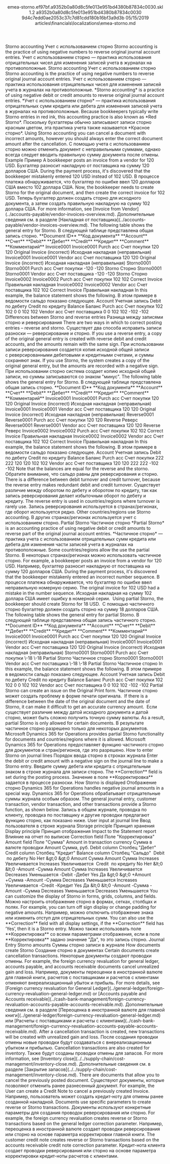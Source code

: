 <?xml version="1.0" encoding="UTF-8"?>
<xliff xmlns:logoport="urn:logoport:xliffeditor:xliff-extras:1.0" xmlns:tilt="urn:logoport:xliffeditor:tilt-non-translatables:1.0" xmlns:xsi="http://www.w3.org/2001/XMLSchema-instance" xmlns="urn:oasis:names:tc:xliff:document:1.2" xmlns:xliffext="urn:microsoft:content:schema:xliffextensions" version="1.2" xsi:schemaLocation="urn:oasis:names:tc:xliff:document:1.2 xliff-core-1.2-transitional.xsd">
  <file datatype="xml" source-language="en-US" original="emea-storno.md" target-language="ru-RU">
    <header>
      <tool tool-company="Microsoft" tool-version="1.0-7889195" tool-name="mdxliff" tool-id="mdxliff"/>
      <xliffext:skl_file_name>emea-storno.ef97bf.a9352b0a80d8c5fe013e951bd4380b87834c0030.skl</xliffext:skl_file_name>
      <xliffext:version>1.2</xliffext:version>
      <xliffext:ms.openlocfilehash>a9352b0a80d8c5fe013e951bd4380b87834c0030</xliffext:ms.openlocfilehash>
      <xliffext:ms.sourcegitcommit>9d4c7edd0ae2053c37c7d81cdd180b16bf3a9d3b</xliffext:ms.sourcegitcommit>
      <xliffext:ms.lasthandoff>05/15/2019</xliffext:ms.lasthandoff>
      <xliffext:ms.openlocfilepath>articles\financials\localizations\emea-storno.md</xliffext:ms.openlocfilepath>
    </header>
    <body>
      <group extype="content" id="content">
        <trans-unit xml:space="preserve" translate="yes" id="101" restype="x-metadata">
          <source>Storno accounting</source>
        <target logoport:matchpercent="101" state="translated" state-qualifier="leveraged-tm">Учет с использованием сторно</target></trans-unit>
        <trans-unit xml:space="preserve" translate="yes" id="102" restype="x-metadata">
          <source>Storno accounting is the practice of using negative numbers to reverse original journal account entries.</source>
        <target logoport:matchpercent="101" state="translated" state-qualifier="leveraged-tm">Учет с использованием сторно — практика использования отрицательных чисел для изменения записей учета в журналах на противоположные.</target></trans-unit>
        <trans-unit xml:space="preserve" translate="yes" id="103">
          <source>Storno accounting</source>
        <target logoport:matchpercent="101" state="translated" state-qualifier="leveraged-tm">Учет с использованием сторно</target></trans-unit>
        <trans-unit xml:space="preserve" translate="yes" id="104">
          <source>Storno accounting is the practice of using negative numbers to reverse original journal account entries.</source>
        <target logoport:matchpercent="101" state="translated" state-qualifier="leveraged-tm">Учет с использованием сторно — практика использования отрицательных чисел для изменения записей учета в журналах на противоположные.</target></trans-unit>
        <trans-unit xml:space="preserve" translate="yes" id="105">
          <source><bpt id="p1">*</bpt>Storno accounting<ept id="p1">*</ept> is a practice of using negative debit or credit amounts to reverse original journal account entries.</source>
        <target logoport:matchpercent="101" state="translated" state-qualifier="leveraged-tm"><bpt id="p1">*</bpt>Учет с использованием сторно<ept id="p1">*</ept> — практика использования отрицательных сумм кредита или дебета для изменения записей учета в журналах на противоположные.</target></trans-unit>
        <trans-unit xml:space="preserve" translate="yes" id="106">
          <source>Because bookkeepers typically write Storno entries in red ink, this accounting practice is also known as <bpt id="p1">*</bpt>Red Storno<ept id="p1">*</ept>.</source>
        <target logoport:matchpercent="101" state="translated" state-qualifier="leveraged-tm">Поскольку бухгалтеры обычно записывают записи сторно красным цветом, эта практика учета также называется <bpt id="p1">*</bpt>Красное сторно<ept id="p1">*</ept>.</target></trans-unit>
        <trans-unit xml:space="preserve" translate="yes" id="107">
          <source>Using Storno accounting you can cancel a document with incorrect amounts, however you should always enter the correct document amount after the cancellation.</source>
        <target logoport:matchpercent="101" state="translated" state-qualifier="leveraged-tm">С помощью учета с использованием сторно можно отменить документ с неправильными суммами, однако всегда следует вводить правильную сумму документа после отмены.</target></trans-unit>
        <trans-unit xml:space="preserve" translate="yes" id="108">
          <source>Example</source>
        <target logoport:matchpercent="101" state="translated" state-qualifier="leveraged-tm">Пример</target></trans-unit>
        <trans-unit xml:space="preserve" translate="yes" id="109">
          <source>A bookkeeper posts an invoice from a vendor for 120 USD.</source>
        <target logoport:matchpercent="101" state="translated" state-qualifier="leveraged-tm">Бухгалтер разносит накладную от поставщика на сумму 120 долларов США.</target></trans-unit>
        <trans-unit xml:space="preserve" translate="yes" id="110">
          <source>During the payment process, it's discovered that the bookkeeper mistakenly entered 120 USD instead of 102 USD.</source>
        <target logoport:matchpercent="101" state="translated" state-qualifier="leveraged-tm">В процессе платежа обнаруживается, что бухгалтер по ошибке ввел 120 долларов США вместо 102 доллара США.</target></trans-unit>
        <trans-unit xml:space="preserve" translate="yes" id="111">
          <source>Now, the bookkeeper needs to create Storno for the original document, and then create the correct invoice for 102 USD.</source>
        <target logoport:matchpercent="101" state="translated" state-qualifier="leveraged-tm">Теперь бухгалтер должен создать сторно для исходного документа, а затем создать правильную накладную на сумму 102 доллара США.</target></trans-unit>
        <trans-unit xml:space="preserve" translate="yes" id="112">
          <source>For more information, see<bpt id="p1"> [</bpt>Invoice from Vendor<ept id="p1">](../accounts-payable/vendor-invoices-overview.md)</ept>.</source>
        <target logoport:matchpercent="101" state="translated" state-qualifier="leveraged-tm">Дополнительные сведения см. в разделе<bpt id="p1"> [</bpt>Накладная от поставщика<ept id="p1">](../accounts-payable/vendor-invoices-overview.md)</ept>.</target></trans-unit>
        <trans-unit xml:space="preserve" translate="yes" id="113">
          <source>The following table shows the general entry for Storno.</source>
        <target logoport:matchpercent="101" state="translated" state-qualifier="leveraged-tm">В следующей таблице представлена общая запись сторно.</target></trans-unit>
        <trans-unit xml:space="preserve" translate="yes" id="114">
          <source><bpt id="p1">**</bpt>Document ID<ept id="p1">**</ept></source>
        <target logoport:matchpercent="101" state="translated" state-qualifier="leveraged-tm"><bpt id="p1">**</bpt>Код документа<ept id="p1">**</ept></target></trans-unit>
        <trans-unit xml:space="preserve" translate="yes" id="115">
          <source><bpt id="p1">**</bpt>Account<ept id="p1">**</ept></source>
        <target logoport:matchpercent="101" state="translated" state-qualifier="leveraged-tm"><bpt id="p1">**</bpt>Счет<ept id="p1">**</ept></target></trans-unit>
        <trans-unit xml:space="preserve" translate="yes" id="116">
          <source><bpt id="p1">**</bpt>Debit<ept id="p1">**</ept></source>
        <target logoport:matchpercent="101" state="translated" state-qualifier="leveraged-tm"><bpt id="p1">**</bpt>Дебет<ept id="p1">**</ept></target></trans-unit>
        <trans-unit xml:space="preserve" translate="yes" id="117">
          <source><bpt id="p1">**</bpt>Credit<ept id="p1">**</ept></source>
        <target logoport:matchpercent="101" state="translated" state-qualifier="leveraged-tm"><bpt id="p1">**</bpt>Кредит<ept id="p1">**</ept></target></trans-unit>
        <trans-unit xml:space="preserve" translate="yes" id="118">
          <source><bpt id="p1">**</bpt>Comment<ept id="p1">**</ept></source>
        <target logoport:matchpercent="101" state="translated" state-qualifier="leveraged-tm"><bpt id="p1">**</bpt>Комментарий<ept id="p1">**</ept></target></trans-unit>
        <trans-unit xml:space="preserve" translate="yes" id="119">
          <source>Invoice0001</source>
        <target logoport:matchpercent="101" state="translated" state-qualifier="leveraged-tm">Invoice0001</target></trans-unit>
        <trans-unit xml:space="preserve" translate="yes" id="120">
          <source>Purch acc</source>
        <target logoport:matchpercent="101" state="translated" state-qualifier="leveraged-tm">Счет покупки</target></trans-unit>
        <trans-unit xml:space="preserve" translate="yes" id="121">
          <source>120</source>
        <target logoport:matchpercent="101" state="translated" state-qualifier="leveraged-tm">120</target></trans-unit>
        <trans-unit xml:space="preserve" translate="yes" id="122">
          <source>Original Invoice (incorrect)</source>
        <target logoport:matchpercent="101" state="translated" state-qualifier="leveraged-tm">Исходная накладная (неправильная)</target></trans-unit>
        <trans-unit xml:space="preserve" translate="yes" id="123">
          <source>Invoice0001</source>
        <target logoport:matchpercent="101" state="translated" state-qualifier="leveraged-tm">Invoice0001</target></trans-unit>
        <trans-unit xml:space="preserve" translate="yes" id="124">
          <source>Vendor acc</source>
        <target logoport:matchpercent="101" state="translated" state-qualifier="leveraged-tm">Счет поставщика</target></trans-unit>
        <trans-unit xml:space="preserve" translate="yes" id="125">
          <source>120</source>
        <target logoport:matchpercent="101" state="translated" state-qualifier="leveraged-tm">120</target></trans-unit>
        <trans-unit xml:space="preserve" translate="yes" id="126">
          <source>Original Invoice (incorrect)</source>
        <target logoport:matchpercent="101" state="translated" state-qualifier="leveraged-tm">Исходная накладная (неправильная)</target></trans-unit>
        <trans-unit xml:space="preserve" translate="yes" id="127">
          <source>Storno0001</source>
        <target logoport:matchpercent="101" state="translated" state-qualifier="leveraged-tm">Storno0001</target></trans-unit>
        <trans-unit xml:space="preserve" translate="yes" id="128">
          <source>Purch acc</source>
        <target logoport:matchpercent="101" state="translated" state-qualifier="leveraged-tm">Счет покупки</target></trans-unit>
        <trans-unit xml:space="preserve" translate="yes" id="129">
          <source>-120</source>
        <target logoport:matchpercent="101" state="translated" state-qualifier="leveraged-tm">-120</target></trans-unit>
        <trans-unit xml:space="preserve" translate="yes" id="130">
          <source>Storno</source>
        <target logoport:matchpercent="101" state="translated" state-qualifier="leveraged-tm">Сторно</target></trans-unit>
        <trans-unit xml:space="preserve" translate="yes" id="131">
          <source>Storno0001</source>
        <target logoport:matchpercent="101" state="translated" state-qualifier="leveraged-tm">Storno0001</target></trans-unit>
        <trans-unit xml:space="preserve" translate="yes" id="132">
          <source>Vendor acc</source>
        <target logoport:matchpercent="101" state="translated" state-qualifier="leveraged-tm">Счет поставщика</target></trans-unit>
        <trans-unit xml:space="preserve" translate="yes" id="133">
          <source>-120</source>
        <target logoport:matchpercent="101" state="translated" state-qualifier="leveraged-tm">-120</target></trans-unit>
        <trans-unit xml:space="preserve" translate="yes" id="134">
          <source>Storno</source>
        <target logoport:matchpercent="101" state="translated" state-qualifier="leveraged-tm">Сторно</target></trans-unit>
        <trans-unit xml:space="preserve" translate="yes" id="135">
          <source>Invoice0002</source>
        <target logoport:matchpercent="101" state="translated" state-qualifier="leveraged-tm">Invoice0002</target></trans-unit>
        <trans-unit xml:space="preserve" translate="yes" id="136">
          <source>Purch acc</source>
        <target logoport:matchpercent="101" state="translated" state-qualifier="leveraged-tm">Счет покупки</target></trans-unit>
        <trans-unit xml:space="preserve" translate="yes" id="137">
          <source>102</source>
        <target logoport:matchpercent="101" state="translated" state-qualifier="leveraged-tm">102</target></trans-unit>
        <trans-unit xml:space="preserve" translate="yes" id="138">
          <source>Correct Invoice</source>
        <target logoport:matchpercent="101" state="translated" state-qualifier="leveraged-tm">Правильная накладная</target></trans-unit>
        <trans-unit xml:space="preserve" translate="yes" id="139">
          <source>Invoice0002</source>
        <target logoport:matchpercent="101" state="translated" state-qualifier="leveraged-tm">Invoice0002</target></trans-unit>
        <trans-unit xml:space="preserve" translate="yes" id="140">
          <source>Vendor acc</source>
        <target logoport:matchpercent="101" state="translated" state-qualifier="leveraged-tm">Счет поставщика</target></trans-unit>
        <trans-unit xml:space="preserve" translate="yes" id="141">
          <source>102</source>
        <target logoport:matchpercent="101" state="translated" state-qualifier="leveraged-tm">102</target></trans-unit>
        <trans-unit xml:space="preserve" translate="yes" id="142">
          <source>Correct Invoice</source>
        <target logoport:matchpercent="101" state="translated" state-qualifier="leveraged-tm">Правильная накладная</target></trans-unit>
        <trans-unit xml:space="preserve" translate="yes" id="143">
          <source>In this example, the balance statement shows the following.</source>
        <target logoport:matchpercent="101" state="translated" state-qualifier="leveraged-tm">В этом примере в ведомости сальдо показано следующее.</target></trans-unit>
        <trans-unit xml:space="preserve" translate="yes" id="144">
          <source>Account</source>
        <target logoport:matchpercent="101" state="translated" state-qualifier="leveraged-tm">Учетная запись</target></trans-unit>
        <trans-unit xml:space="preserve" translate="yes" id="145">
          <source>Debit</source>
        <target logoport:matchpercent="101" state="translated" state-qualifier="leveraged-tm">по дебету</target></trans-unit>
        <trans-unit xml:space="preserve" translate="yes" id="146">
          <source>Credit</source>
        <target logoport:matchpercent="101" state="translated" state-qualifier="leveraged-tm">по кредиту</target></trans-unit>
        <trans-unit xml:space="preserve" translate="yes" id="147">
          <source>Balance</source>
        <target logoport:matchpercent="101" state="translated" state-qualifier="leveraged-tm">Баланс</target></trans-unit>
        <trans-unit xml:space="preserve" translate="yes" id="148">
          <source>Purch acc</source>
        <target logoport:matchpercent="101" state="translated" state-qualifier="leveraged-tm">Счет покупки</target></trans-unit>
        <trans-unit xml:space="preserve" translate="yes" id="149">
          <source>102</source>
        <target logoport:matchpercent="101" state="translated" state-qualifier="leveraged-tm">102</target></trans-unit>
        <trans-unit xml:space="preserve" translate="yes" id="150">
          <source>0</source>
        <target logoport:matchpercent="101" state="translated" state-qualifier="leveraged-tm">0</target></trans-unit>
        <trans-unit xml:space="preserve" translate="yes" id="151">
          <source>102</source>
        <target logoport:matchpercent="101" state="translated" state-qualifier="leveraged-tm">102</target></trans-unit>
        <trans-unit xml:space="preserve" translate="yes" id="152">
          <source>Vendor acc</source>
        <target logoport:matchpercent="101" state="translated" state-qualifier="leveraged-tm">Счет поставщика</target></trans-unit>
        <trans-unit xml:space="preserve" translate="yes" id="153">
          <source>0</source>
        <target logoport:matchpercent="101" state="translated" state-qualifier="leveraged-tm">0</target></trans-unit>
        <trans-unit xml:space="preserve" translate="yes" id="154">
          <source>102</source>
        <target logoport:matchpercent="101" state="translated" state-qualifier="leveraged-tm">102</target></trans-unit>
        <trans-unit xml:space="preserve" translate="yes" id="155">
          <source>-102</source>
        <target logoport:matchpercent="101" state="translated" state-qualifier="leveraged-tm">-102</target></trans-unit>
        <trans-unit xml:space="preserve" translate="yes" id="156">
          <source>Differences between Storno and reverse entries</source>
        <target logoport:matchpercent="101" state="translated" state-qualifier="leveraged-tm">Разница между записями сторно и реверсирования</target></trans-unit>
        <trans-unit xml:space="preserve" translate="yes" id="157">
          <source>There are two ways in which to correct posting entries – reverse and storno.</source>
        <target logoport:matchpercent="101" state="translated" state-qualifier="leveraged-tm">Существует два способа исправить записи разноски — реверсирование и сторно.</target></trans-unit>
        <trans-unit xml:space="preserve" translate="yes" id="158">
          <source>If you use a reverse entry, a copy of the original general entry is created with reverse debit and credit accounts, and the amounts remain with the same sign.</source>
        <target logoport:matchpercent="101" state="translated" state-qualifier="leveraged-tm">При использовании записи реверсирования создается копия исходной общей записи с реверсированными дебетовыми и кредитными счетами, и суммы сохраняют знак.</target></trans-unit>
        <trans-unit xml:space="preserve" translate="yes" id="159">
          <source>If you use Storno, the system creates a copy of the original general entry, but the amounts are recorded with a negative sign.</source>
        <target logoport:matchpercent="101" state="translated" state-qualifier="leveraged-tm">При использовании сторно система создает копию исходной общей записи, но суммы записываются со знаком "минус".</target></trans-unit>
        <trans-unit xml:space="preserve" translate="yes" id="160">
          <source>The following table shows the general entry for Storno.</source>
        <target logoport:matchpercent="101" state="translated" state-qualifier="leveraged-tm">В следующей таблице представлена общая запись сторно.</target></trans-unit>
        <trans-unit xml:space="preserve" translate="yes" id="161">
          <source><bpt id="p1">**</bpt>Document ID<ept id="p1">**</ept></source>
        <target logoport:matchpercent="101" state="translated" state-qualifier="leveraged-tm"><bpt id="p1">**</bpt>Код документа<ept id="p1">**</ept></target></trans-unit>
        <trans-unit xml:space="preserve" translate="yes" id="162">
          <source><bpt id="p1">**</bpt>Account<ept id="p1">**</ept></source>
        <target logoport:matchpercent="101" state="translated" state-qualifier="leveraged-tm"><bpt id="p1">**</bpt>Счет<ept id="p1">**</ept></target></trans-unit>
        <trans-unit xml:space="preserve" translate="yes" id="163">
          <source><bpt id="p1">**</bpt>Debit<ept id="p1">**</ept></source>
        <target logoport:matchpercent="101" state="translated" state-qualifier="leveraged-tm"><bpt id="p1">**</bpt>Дебет<ept id="p1">**</ept></target></trans-unit>
        <trans-unit xml:space="preserve" translate="yes" id="164">
          <source><bpt id="p1">**</bpt>Credit<ept id="p1">**</ept></source>
        <target logoport:matchpercent="101" state="translated" state-qualifier="leveraged-tm"><bpt id="p1">**</bpt>Кредит<ept id="p1">**</ept></target></trans-unit>
        <trans-unit xml:space="preserve" translate="yes" id="165">
          <source><bpt id="p1">**</bpt>Comment<ept id="p1">**</ept></source>
        <target logoport:matchpercent="101" state="translated" state-qualifier="leveraged-tm"><bpt id="p1">**</bpt>Комментарий<ept id="p1">**</ept></target></trans-unit>
        <trans-unit xml:space="preserve" translate="yes" id="166">
          <source>Invoice0001</source>
        <target logoport:matchpercent="101" state="translated" state-qualifier="leveraged-tm">Invoice0001</target></trans-unit>
        <trans-unit xml:space="preserve" translate="yes" id="167">
          <source>Purch acc</source>
        <target logoport:matchpercent="101" state="translated" state-qualifier="leveraged-tm">Счет покупки</target></trans-unit>
        <trans-unit xml:space="preserve" translate="yes" id="168">
          <source>120</source>
        <target logoport:matchpercent="101" state="translated" state-qualifier="leveraged-tm">120</target></trans-unit>
        <trans-unit xml:space="preserve" translate="yes" id="169">
          <source>Original Invoice (incorrect)</source>
        <target logoport:matchpercent="101" state="translated" state-qualifier="leveraged-tm">Исходная накладная (неправильная)</target></trans-unit>
        <trans-unit xml:space="preserve" translate="yes" id="170">
          <source>Invoice0001</source>
        <target logoport:matchpercent="101" state="translated" state-qualifier="leveraged-tm">Invoice0001</target></trans-unit>
        <trans-unit xml:space="preserve" translate="yes" id="171">
          <source>Vendor acc</source>
        <target logoport:matchpercent="101" state="translated" state-qualifier="leveraged-tm">Счет поставщика</target></trans-unit>
        <trans-unit xml:space="preserve" translate="yes" id="172">
          <source>120</source>
        <target logoport:matchpercent="101" state="translated" state-qualifier="leveraged-tm">120</target></trans-unit>
        <trans-unit xml:space="preserve" translate="yes" id="173">
          <source>Original Invoice (incorrect)</source>
        <target logoport:matchpercent="101" state="translated" state-qualifier="leveraged-tm">Исходная накладная (неправильная)</target></trans-unit>
        <trans-unit xml:space="preserve" translate="yes" id="174">
          <source>Reverse0001</source>
        <target logoport:matchpercent="101" state="translated" state-qualifier="leveraged-tm">Reverse0001</target></trans-unit>
        <trans-unit xml:space="preserve" translate="yes" id="175">
          <source>Purch acc</source>
        <target logoport:matchpercent="101" state="translated" state-qualifier="leveraged-tm">Счет покупки</target></trans-unit>
        <trans-unit xml:space="preserve" translate="yes" id="176">
          <source>120</source>
        <target logoport:matchpercent="101" state="translated" state-qualifier="leveraged-tm">120</target></trans-unit>
        <trans-unit xml:space="preserve" translate="yes" id="177">
          <source>Reverse</source>
        <target logoport:matchpercent="101" state="translated" state-qualifier="leveraged-tm">Реверс</target></trans-unit>
        <trans-unit xml:space="preserve" translate="yes" id="178">
          <source>Reverse0001</source>
        <target logoport:matchpercent="101" state="translated" state-qualifier="leveraged-tm">Reverse0001</target></trans-unit>
        <trans-unit xml:space="preserve" translate="yes" id="179">
          <source>Vendor acc</source>
        <target logoport:matchpercent="101" state="translated" state-qualifier="leveraged-tm">Счет поставщика</target></trans-unit>
        <trans-unit xml:space="preserve" translate="yes" id="180">
          <source>120</source>
        <target logoport:matchpercent="101" state="translated" state-qualifier="leveraged-tm">120</target></trans-unit>
        <trans-unit xml:space="preserve" translate="yes" id="181">
          <source>Reverse</source>
        <target logoport:matchpercent="101" state="translated" state-qualifier="leveraged-tm">Реверс</target></trans-unit>
        <trans-unit xml:space="preserve" translate="yes" id="182">
          <source>Invoice0002</source>
        <target logoport:matchpercent="101" state="translated" state-qualifier="leveraged-tm">Invoice0002</target></trans-unit>
        <trans-unit xml:space="preserve" translate="yes" id="183">
          <source>Purch acc</source>
        <target logoport:matchpercent="101" state="translated" state-qualifier="leveraged-tm">Счет покупки</target></trans-unit>
        <trans-unit xml:space="preserve" translate="yes" id="184">
          <source>102</source>
        <target logoport:matchpercent="101" state="translated" state-qualifier="leveraged-tm">102</target></trans-unit>
        <trans-unit xml:space="preserve" translate="yes" id="185">
          <source>Correct Invoice</source>
        <target logoport:matchpercent="101" state="translated" state-qualifier="leveraged-tm">Правильная накладная</target></trans-unit>
        <trans-unit xml:space="preserve" translate="yes" id="186">
          <source>Invoice0002</source>
        <target logoport:matchpercent="101" state="translated" state-qualifier="leveraged-tm">Invoice0002</target></trans-unit>
        <trans-unit xml:space="preserve" translate="yes" id="187">
          <source>Vendor acc</source>
        <target logoport:matchpercent="101" state="translated" state-qualifier="leveraged-tm">Счет поставщика</target></trans-unit>
        <trans-unit xml:space="preserve" translate="yes" id="188">
          <source>102</source>
        <target logoport:matchpercent="101" state="translated" state-qualifier="leveraged-tm">102</target></trans-unit>
        <trans-unit xml:space="preserve" translate="yes" id="189">
          <source>Correct Invoice</source>
        <target logoport:matchpercent="101" state="translated" state-qualifier="leveraged-tm">Правильная накладная</target></trans-unit>
        <trans-unit xml:space="preserve" translate="yes" id="190">
          <source>In this example, the balance statement shows the following.</source>
        <target logoport:matchpercent="101" state="translated" state-qualifier="leveraged-tm">В этом примере в ведомости сальдо показано следующее.</target></trans-unit>
        <trans-unit xml:space="preserve" translate="yes" id="191">
          <source>Account</source>
        <target logoport:matchpercent="101" state="translated" state-qualifier="leveraged-tm">Учетная запись</target></trans-unit>
        <trans-unit xml:space="preserve" translate="yes" id="192">
          <source>Debit</source>
        <target logoport:matchpercent="101" state="translated" state-qualifier="leveraged-tm">по дебету</target></trans-unit>
        <trans-unit xml:space="preserve" translate="yes" id="193">
          <source>Credit</source>
        <target logoport:matchpercent="101" state="translated" state-qualifier="leveraged-tm">по кредиту</target></trans-unit>
        <trans-unit xml:space="preserve" translate="yes" id="194">
          <source>Balance</source>
        <target logoport:matchpercent="101" state="translated" state-qualifier="leveraged-tm">Баланс</target></trans-unit>
        <trans-unit xml:space="preserve" translate="yes" id="195">
          <source>Purch acc</source>
        <target logoport:matchpercent="101" state="translated" state-qualifier="leveraged-tm">Счет покупки</target></trans-unit>
        <trans-unit xml:space="preserve" translate="yes" id="196">
          <source>222</source>
        <target logoport:matchpercent="101" state="translated" state-qualifier="leveraged-tm">222</target></trans-unit>
        <trans-unit xml:space="preserve" translate="yes" id="197">
          <source>120</source>
        <target logoport:matchpercent="101" state="translated" state-qualifier="leveraged-tm">120</target></trans-unit>
        <trans-unit xml:space="preserve" translate="yes" id="198">
          <source>102</source>
        <target logoport:matchpercent="101" state="translated" state-qualifier="leveraged-tm">102</target></trans-unit>
        <trans-unit xml:space="preserve" translate="yes" id="199">
          <source>Vendor acc</source>
        <target logoport:matchpercent="101" state="translated" state-qualifier="leveraged-tm">Счет поставщика</target></trans-unit>
        <trans-unit xml:space="preserve" translate="yes" id="200">
          <source>120</source>
        <target logoport:matchpercent="101" state="translated" state-qualifier="leveraged-tm">120</target></trans-unit>
        <trans-unit xml:space="preserve" translate="yes" id="201">
          <source>222</source>
        <target logoport:matchpercent="101" state="translated" state-qualifier="leveraged-tm">222</target></trans-unit>
        <trans-unit xml:space="preserve" translate="yes" id="202">
          <source>-102</source>
        <target logoport:matchpercent="101" state="translated" state-qualifier="leveraged-tm">-102</target></trans-unit>
        <trans-unit xml:space="preserve" translate="yes" id="203">
          <source>Note that the balances are equal for the reverse and the storno.</source>
        <target logoport:matchpercent="101" state="translated" state-qualifier="leveraged-tm">Обратите внимание, что сальдо равны для реверсирования и сторно.</target></trans-unit>
        <trans-unit xml:space="preserve" translate="yes" id="204">
          <source>There is a difference between debit turnover and credit turnover, because the reverse entry makes redundant debit and credit turnover.</source>
        <target logoport:matchpercent="101" state="translated" state-qualifier="leveraged-tm">Существует различие между оборотом по дебету и оборотом по кредиту, так как запись реверсирования делает избыточным оборот по дебету и кредиту.</target></trans-unit>
        <trans-unit xml:space="preserve" translate="yes" id="205">
          <source>The reverse entry is used in countries/regions where turnover is rarely use.</source>
        <target logoport:matchpercent="101" state="translated" state-qualifier="leveraged-tm">Запись реверсирования используется в странах/регионах, где оборот используется редко.</target></trans-unit>
        <trans-unit xml:space="preserve" translate="yes" id="206">
          <source>Other countries/regions use Storno accounting.</source>
        <target logoport:matchpercent="101" state="translated" state-qualifier="leveraged-tm">В других странах/регионах используется учет с использованием сторно.</target></trans-unit>
        <trans-unit xml:space="preserve" translate="yes" id="207">
          <source>Partial Storno</source>
        <target logoport:matchpercent="101" state="translated" state-qualifier="leveraged-tm">Частичное сторно</target></trans-unit>
        <trans-unit xml:space="preserve" translate="yes" id="208">
          <source><bpt id="p1">*</bpt>Partial Storno<ept id="p1">*</ept> is an accounting practice of using negative debit or credit amounts to reverse part of the original journal account entries.</source>
        <target logoport:matchpercent="101" state="translated" state-qualifier="leveraged-tm"><bpt id="p1">*</bpt>Частичное сторно<ept id="p1">*</ept> — практика учета с использованием отрицательных сумм кредита или дебета для изменения части записей учета в журналах на противоположные.</target></trans-unit>
        <trans-unit xml:space="preserve" translate="yes" id="209">
          <source>Some countries/regions allow the use the partial Storno.</source>
        <target logoport:matchpercent="101" state="translated" state-qualifier="leveraged-tm">В некоторых странах/регионах можно использовать частичное сторно.</target></trans-unit>
        <trans-unit xml:space="preserve" translate="yes" id="210">
          <source>For example, a bookkeeper posts an invoice from a vendor for 120 USD.</source>
        <target logoport:matchpercent="101" state="translated" state-qualifier="leveraged-tm">Например, бухгалтер разносит накладную от поставщика на сумму 120 долларов США.</target></trans-unit>
        <trans-unit xml:space="preserve" translate="yes" id="211">
          <source>During the payment process, it's discovered that the bookkeeper mistakenly entered an incorrect number sequence.</source>
        <target logoport:matchpercent="101" state="translated" state-qualifier="leveraged-tm">В процессе платежа обнаруживается, что бухгалтер по ошибке ввел неправильную номерную серию.</target></trans-unit>
        <trans-unit xml:space="preserve" translate="yes" id="212">
          <source>The original invoice for 102 USD had a mistake in the number sequence.</source>
        <target logoport:matchpercent="101" state="translated" state-qualifier="leveraged-tm">Исходная накладная на сумму 102 доллара США имеет ошибку в номерной серии.</target></trans-unit>
        <trans-unit xml:space="preserve" translate="yes" id="213">
          <source> Using partial Storno, the bookkeeper should create Storno for 18 USD.</source>
        <target logoport:matchpercent="101" state="translated" state-qualifier="leveraged-tm"> С помощью частичного сторно бухгалтер должен создать сторно на сумму 18 долларов США.</target></trans-unit>
        <trans-unit xml:space="preserve" translate="yes" id="214">
          <source>The following table shows the general entry for partial Storno.</source>
        <target logoport:matchpercent="101" state="translated" state-qualifier="leveraged-tm">В следующей таблице представлена общая запись частичного сторно.</target></trans-unit>
        <trans-unit xml:space="preserve" translate="yes" id="215">
          <source><bpt id="p1">**</bpt>Document ID<ept id="p1">**</ept></source>
        <target logoport:matchpercent="101" state="translated" state-qualifier="leveraged-tm"><bpt id="p1">**</bpt>Код документа<ept id="p1">**</ept></target></trans-unit>
        <trans-unit xml:space="preserve" translate="yes" id="216">
          <source><bpt id="p1">**</bpt>Account<ept id="p1">**</ept></source>
        <target logoport:matchpercent="101" state="translated" state-qualifier="leveraged-tm"><bpt id="p1">**</bpt>Счет<ept id="p1">**</ept></target></trans-unit>
        <trans-unit xml:space="preserve" translate="yes" id="217">
          <source><bpt id="p1">**</bpt>Debit<ept id="p1">**</ept></source>
        <target logoport:matchpercent="101" state="translated" state-qualifier="leveraged-tm"><bpt id="p1">**</bpt>Дебет<ept id="p1">**</ept></target></trans-unit>
        <trans-unit xml:space="preserve" translate="yes" id="218">
          <source><bpt id="p1">**</bpt>Credit<ept id="p1">**</ept></source>
        <target logoport:matchpercent="101" state="translated" state-qualifier="leveraged-tm"><bpt id="p1">**</bpt>Кредит<ept id="p1">**</ept></target></trans-unit>
        <trans-unit xml:space="preserve" translate="yes" id="219">
          <source><bpt id="p1">**</bpt>Comment<ept id="p1">**</ept></source>
        <target logoport:matchpercent="101" state="translated" state-qualifier="leveraged-tm"><bpt id="p1">**</bpt>Комментарий<ept id="p1">**</ept></target></trans-unit>
        <trans-unit xml:space="preserve" translate="yes" id="220">
          <source>Invoice0001</source>
        <target logoport:matchpercent="101" state="translated" state-qualifier="leveraged-tm">Invoice0001</target></trans-unit>
        <trans-unit xml:space="preserve" translate="yes" id="221">
          <source>Purch acc</source>
        <target logoport:matchpercent="101" state="translated" state-qualifier="leveraged-tm">Счет покупки</target></trans-unit>
        <trans-unit xml:space="preserve" translate="yes" id="222">
          <source>120</source>
        <target logoport:matchpercent="101" state="translated" state-qualifier="leveraged-tm">120</target></trans-unit>
        <trans-unit xml:space="preserve" translate="yes" id="223">
          <source>Original Invoice (incorrect)</source>
        <target logoport:matchpercent="101" state="translated" state-qualifier="leveraged-tm">Исходная накладная (неправильная)</target></trans-unit>
        <trans-unit xml:space="preserve" translate="yes" id="224">
          <source>Invoice0001</source>
        <target logoport:matchpercent="101" state="translated" state-qualifier="leveraged-tm">Invoice0001</target></trans-unit>
        <trans-unit xml:space="preserve" translate="yes" id="225">
          <source>Vendor acc</source>
        <target logoport:matchpercent="101" state="translated" state-qualifier="leveraged-tm">Счет поставщика</target></trans-unit>
        <trans-unit xml:space="preserve" translate="yes" id="226">
          <source>120</source>
        <target logoport:matchpercent="101" state="translated" state-qualifier="leveraged-tm">120</target></trans-unit>
        <trans-unit xml:space="preserve" translate="yes" id="227">
          <source>Original Invoice (incorrect)</source>
        <target logoport:matchpercent="101" state="translated" state-qualifier="leveraged-tm">Исходная накладная (неправильная)</target></trans-unit>
        <trans-unit xml:space="preserve" translate="yes" id="228">
          <source>Storno0001</source>
        <target logoport:matchpercent="101" state="translated" state-qualifier="leveraged-tm">Storno0001</target></trans-unit>
        <trans-unit xml:space="preserve" translate="yes" id="229">
          <source>Purch acc</source>
        <target logoport:matchpercent="101" state="translated" state-qualifier="leveraged-tm">Счет покупки</target></trans-unit>
        <trans-unit xml:space="preserve" translate="yes" id="230">
          <source><ph id="ph1">\-</ph>18</source>
        <target logoport:matchpercent="101" state="translated" state-qualifier="leveraged-tm"><ph id="ph1">\-</ph>18</target></trans-unit>
        <trans-unit xml:space="preserve" translate="yes" id="231">
          <source>Partial Storno</source>
        <target logoport:matchpercent="101" state="translated" state-qualifier="leveraged-tm">Частичное сторно</target></trans-unit>
        <trans-unit xml:space="preserve" translate="yes" id="232">
          <source>Storno0001</source>
        <target logoport:matchpercent="101" state="translated" state-qualifier="leveraged-tm">Storno0001</target></trans-unit>
        <trans-unit xml:space="preserve" translate="yes" id="233">
          <source>Vendor acc</source>
        <target logoport:matchpercent="101" state="translated" state-qualifier="leveraged-tm">Счет поставщика</target></trans-unit>
        <trans-unit xml:space="preserve" translate="yes" id="234">
          <source><ph id="ph1">\-</ph>18</source>
        <target logoport:matchpercent="101" state="translated" state-qualifier="leveraged-tm"><ph id="ph1">\-</ph>18</target></trans-unit>
        <trans-unit xml:space="preserve" translate="yes" id="235">
          <source>Partial Storno</source>
        <target logoport:matchpercent="101" state="translated" state-qualifier="leveraged-tm">Частичное сторно</target></trans-unit>
        <trans-unit xml:space="preserve" translate="yes" id="236">
          <source>In this example, the balance statement shows the following.</source>
        <target logoport:matchpercent="101" state="translated" state-qualifier="leveraged-tm">В этом примере в ведомости сальдо показано следующее.</target></trans-unit>
        <trans-unit xml:space="preserve" translate="yes" id="237">
          <source>Account</source>
        <target logoport:matchpercent="101" state="translated" state-qualifier="leveraged-tm">Учетная запись</target></trans-unit>
        <trans-unit xml:space="preserve" translate="yes" id="238">
          <source>Debit</source>
        <target logoport:matchpercent="101" state="translated" state-qualifier="leveraged-tm">по дебету</target></trans-unit>
        <trans-unit xml:space="preserve" translate="yes" id="239">
          <source>Credit</source>
        <target logoport:matchpercent="101" state="translated" state-qualifier="leveraged-tm">по кредиту</target></trans-unit>
        <trans-unit xml:space="preserve" translate="yes" id="240">
          <source>Balance</source>
        <target logoport:matchpercent="101" state="translated" state-qualifier="leveraged-tm">Баланс</target></trans-unit>
        <trans-unit xml:space="preserve" translate="yes" id="241">
          <source>Purch acc</source>
        <target logoport:matchpercent="101" state="translated" state-qualifier="leveraged-tm">Счет покупки</target></trans-unit>
        <trans-unit xml:space="preserve" translate="yes" id="242">
          <source>102</source>
        <target logoport:matchpercent="101" state="translated" state-qualifier="leveraged-tm">102</target></trans-unit>
        <trans-unit xml:space="preserve" translate="yes" id="243">
          <source>0</source>
        <target logoport:matchpercent="101" state="translated" state-qualifier="leveraged-tm">0</target></trans-unit>
        <trans-unit xml:space="preserve" translate="yes" id="244">
          <source>102</source>
        <target logoport:matchpercent="101" state="translated" state-qualifier="leveraged-tm">102</target></trans-unit>
        <trans-unit xml:space="preserve" translate="yes" id="245">
          <source>Vendor acc</source>
        <target logoport:matchpercent="101" state="translated" state-qualifier="leveraged-tm">Счет поставщика</target></trans-unit>
        <trans-unit xml:space="preserve" translate="yes" id="246">
          <source>0</source>
        <target logoport:matchpercent="101" state="translated" state-qualifier="leveraged-tm">0</target></trans-unit>
        <trans-unit xml:space="preserve" translate="yes" id="247">
          <source>102</source>
        <target logoport:matchpercent="101" state="translated" state-qualifier="leveraged-tm">102</target></trans-unit>
        <trans-unit xml:space="preserve" translate="yes" id="248">
          <source>-102</source>
        <target logoport:matchpercent="101" state="translated" state-qualifier="leveraged-tm">-102</target></trans-unit>
        <trans-unit xml:space="preserve" translate="yes" id="249">
          <source>Partial Storno can create an issue on the Original Print form.</source>
        <target logoport:matchpercent="101" state="translated" state-qualifier="leveraged-tm">Частичное сторно может создать проблему в форме печати оригинала.</target></trans-unit>
        <trans-unit xml:space="preserve" translate="yes" id="250">
          <source> If there is a difference between the date of the original document and the date of Storno, it can make it difficult to get an accurate currency amount.</source>
        <target logoport:matchpercent="101" state="translated" state-qualifier="leveraged-tm"> Если существует различие между датой исходного документа и датой сторно, может быть сложно получить точную сумму валюты.</target></trans-unit>
        <trans-unit xml:space="preserve" translate="yes" id="251">
          <source>As a result, partial Storno is only allowed for certain documents.</source>
        <target logoport:matchpercent="101" state="translated" state-qualifier="leveraged-tm">В результате частичное сторно разрешено только для некоторых документов.</target></trans-unit>
        <trans-unit xml:space="preserve" translate="yes" id="252">
          <source>Microsoft Dynamics 365 for Operations provides partial Storno functionality for documents and countries/regions where it is allowed.</source>
        <target logoport:matchpercent="101" state="translated" state-qualifier="leveraged-tm">Microsoft Dynamics 365 for Operations предоставляет функцию частичного сторно для документов и стран/регионов, где это разрешено.</target></trans-unit>
        <trans-unit xml:space="preserve" translate="yes" id="253">
          <source>How to enter Storno on journal lines</source>
        <target logoport:matchpercent="101" state="translated" state-qualifier="leveraged-tm">Порядок ввода сторно в строках журнала</target></trans-unit>
        <trans-unit xml:space="preserve" translate="yes" id="254">
          <source>Enter the debit or credit amount with a negative sign on the journal line to make a Storno entry.</source>
        <target logoport:matchpercent="101" state="translated" state-qualifier="leveraged-tm">Введите сумму дебета или кредита с отрицательным знаком в строке журнала для записи сторно.</target></trans-unit>
        <trans-unit xml:space="preserve" translate="yes" id="255">
          <source>The <bpt id="p1">**</bpt>Correction<ept id="p1">**</ept> field is set during the posting process.</source>
        <target logoport:matchpercent="101" state="translated" state-qualifier="leveraged-tm">Значение в поле <bpt id="p1">**</bpt>Корректировка<ept id="p1">**</ept> задается в процессе разноски.</target></trans-unit>
        <trans-unit xml:space="preserve" translate="yes" id="256">
          <source>How Storno is displayed</source>
        <target logoport:matchpercent="101" state="translated" state-qualifier="leveraged-tm">Отображение сторно</target></trans-unit>
        <trans-unit xml:space="preserve" translate="yes" id="257">
          <source>Dynamics 365 for Operations handles negative journal amounts in a special way.</source>
        <target logoport:matchpercent="101" state="translated" state-qualifier="leveraged-tm">Dynamics 365 for Operations обрабатывает отрицательные суммы журнала особым образом.</target></trans-unit>
        <trans-unit xml:space="preserve" translate="yes" id="258">
          <source>The general journal entry, customer transaction, vendor transaction, and other transactions provide a Storno function, as shown below.</source>
        <target logoport:matchpercent="101" state="translated" state-qualifier="leveraged-tm">Запись в общем журнале, проводка по клиенту, проводка по поставщику и другие проводки предлагают функцию сторно, как показано ниже.</target></trans-unit>
        <trans-unit xml:space="preserve" translate="yes" id="259">
          <source>User input at journal line</source>
        <target logoport:matchpercent="101" state="translated" state-qualifier="leveraged-tm">Ввод пользователя в строке журнала</target></trans-unit>
        <trans-unit xml:space="preserve" translate="yes" id="260">
          <source>Storage principle</source>
        <target logoport:matchpercent="101" state="translated" state-qualifier="leveraged-tm">Принцип хранения</target></trans-unit>
        <trans-unit xml:space="preserve" translate="yes" id="261">
          <source>Display principle</source>
        <target logoport:matchpercent="101" state="translated" state-qualifier="leveraged-tm">Принцип отображения</target></trans-unit>
        <trans-unit xml:space="preserve" translate="yes" id="262">
          <source>Impact to the Statement report</source>
        <target logoport:matchpercent="101" state="translated" state-qualifier="leveraged-tm">Влияние на отчет по выписке</target></trans-unit>
        <trans-unit xml:space="preserve" translate="yes" id="263">
          <source>Correction field</source>
        <target logoport:matchpercent="101" state="translated" state-qualifier="leveraged-tm">Поле "Корректировка"</target></trans-unit>
        <trans-unit xml:space="preserve" translate="yes" id="264">
          <source>Amount field</source>
        <target logoport:matchpercent="101" state="translated" state-qualifier="leveraged-tm">Поле "Сумма"</target></trans-unit>
        <trans-unit xml:space="preserve" translate="yes" id="265">
          <source>Amount in transaction currency</source>
        <target logoport:matchpercent="101" state="translated" state-qualifier="leveraged-tm">Сумма в валюте проводки</target></trans-unit>
        <trans-unit xml:space="preserve" translate="yes" id="266">
          <source>Amount</source>
        <target logoport:matchpercent="101" state="translated" state-qualifier="leveraged-tm">Сумма, руб.</target></trans-unit>
        <trans-unit xml:space="preserve" translate="yes" id="267">
          <source>Debit column</source>
        <target logoport:matchpercent="101" state="translated" state-qualifier="leveraged-tm">Столбец "Дебет"</target></trans-unit>
        <trans-unit xml:space="preserve" translate="yes" id="268">
          <source>Credit column</source>
        <target logoport:matchpercent="101" state="translated" state-qualifier="leveraged-tm">Столбец "Кредит"</target></trans-unit>
        <trans-unit xml:space="preserve" translate="yes" id="269">
          <source>Balance column</source>
        <target logoport:matchpercent="101" state="translated" state-qualifier="leveraged-tm">Столбец "Сальдо"</target></trans-unit>
        <trans-unit xml:space="preserve" translate="yes" id="270">
          <source><ph id="ph1"> </ph>Debit</source>
        <target logoport:matchpercent="101" state="translated" state-qualifier="leveraged-tm"><ph id="ph1"> </ph>по дебету</target></trans-unit>
        <trans-unit xml:space="preserve" translate="yes" id="271">
          <source>No</source>
        <target logoport:matchpercent="101" state="translated" state-qualifier="leveraged-tm">Нет</target></trans-unit>
        <trans-unit xml:space="preserve" translate="yes" id="272">
          <source><ph id="ph1">&amp;gt;</ph>0</source>
        <target logoport:matchpercent="101" state="translated" state-qualifier="leveraged-tm"><ph id="ph1">&amp;gt;</ph>0</target></trans-unit>
        <trans-unit xml:space="preserve" translate="yes" id="273">
          <source>Amount</source>
        <target logoport:matchpercent="101" state="translated" state-qualifier="leveraged-tm">Сумма</target></trans-unit>
        <trans-unit xml:space="preserve" translate="yes" id="274">
          <source>Amount</source>
        <target logoport:matchpercent="101" state="translated" state-qualifier="leveraged-tm">Сумма</target></trans-unit>
        <trans-unit xml:space="preserve" translate="yes" id="275">
          <source>Increases</source>
        <target logoport:matchpercent="101" state="translated" state-qualifier="leveraged-tm">Увеличивается</target></trans-unit>
        <trans-unit xml:space="preserve" translate="yes" id="276">
          <source>Increases</source>
        <target logoport:matchpercent="101" state="translated" state-qualifier="leveraged-tm">Увеличивается</target></trans-unit>
        <trans-unit xml:space="preserve" translate="yes" id="277">
          <source><ph id="ph1"> </ph>Credit</source>
        <target logoport:matchpercent="101" state="translated" state-qualifier="leveraged-tm"><ph id="ph1"> </ph>по кредиту</target></trans-unit>
        <trans-unit xml:space="preserve" translate="yes" id="278">
          <source>No</source>
        <target logoport:matchpercent="101" state="translated" state-qualifier="leveraged-tm">Нет</target></trans-unit>
        <trans-unit xml:space="preserve" translate="yes" id="279">
          <source><ph id="ph1">&amp;lt;</ph>0</source>
        <target logoport:matchpercent="101" state="translated" state-qualifier="leveraged-tm"><ph id="ph1">&amp;lt;</ph>0</target></trans-unit>
        <trans-unit xml:space="preserve" translate="yes" id="280">
          <source>-Amount</source>
        <target logoport:matchpercent="101" state="translated" state-qualifier="leveraged-tm">-Сумма</target></trans-unit>
        <trans-unit xml:space="preserve" translate="yes" id="281">
          <source>Amount</source>
        <target logoport:matchpercent="101" state="translated" state-qualifier="leveraged-tm">Сумма</target></trans-unit>
        <trans-unit xml:space="preserve" translate="yes" id="282">
          <source>Increases</source>
        <target logoport:matchpercent="101" state="translated" state-qualifier="leveraged-tm">Увеличивается</target></trans-unit>
        <trans-unit xml:space="preserve" translate="yes" id="283">
          <source>Decreases</source>
        <target logoport:matchpercent="101" state="translated" state-qualifier="leveraged-tm">Уменьшается</target></trans-unit>
        <trans-unit xml:space="preserve" translate="yes" id="284">
          <source>-Debit</source>
        <target logoport:matchpercent="101" state="translated" state-qualifier="leveraged-tm">-Дебет</target></trans-unit>
        <trans-unit xml:space="preserve" translate="yes" id="285">
          <source>Yes</source>
        <target logoport:matchpercent="101" state="translated" state-qualifier="leveraged-tm">Да</target></trans-unit>
        <trans-unit xml:space="preserve" translate="yes" id="286">
          <source><ph id="ph1">&amp;gt;</ph>0</source>
        <target logoport:matchpercent="101" state="translated" state-qualifier="leveraged-tm"><ph id="ph1">&amp;gt;</ph>0</target></trans-unit>
        <trans-unit xml:space="preserve" translate="yes" id="287">
          <source>+Amount</source>
        <target logoport:matchpercent="101" state="translated" state-qualifier="leveraged-tm">+Сумма</target></trans-unit>
        <trans-unit xml:space="preserve" translate="yes" id="288">
          <source>-Amount</source>
        <target logoport:matchpercent="101" state="translated" state-qualifier="leveraged-tm">-Сумма</target></trans-unit>
        <trans-unit xml:space="preserve" translate="yes" id="289">
          <source>Decreases</source>
        <target logoport:matchpercent="101" state="translated" state-qualifier="leveraged-tm">Уменьшается</target></trans-unit>
        <trans-unit xml:space="preserve" translate="yes" id="290">
          <source>Increases</source>
        <target logoport:matchpercent="101" state="translated" state-qualifier="leveraged-tm">Увеличивается</target></trans-unit>
        <trans-unit xml:space="preserve" translate="yes" id="291">
          <source>-Credit</source>
        <target logoport:matchpercent="101" state="translated" state-qualifier="leveraged-tm">-Кредит</target></trans-unit>
        <trans-unit xml:space="preserve" translate="yes" id="292">
          <source>Yes</source>
        <target logoport:matchpercent="101" state="translated" state-qualifier="leveraged-tm">Да</target></trans-unit>
        <trans-unit xml:space="preserve" translate="yes" id="293">
          <source><ph id="ph1">&amp;lt;</ph>0</source>
        <target logoport:matchpercent="101" state="translated" state-qualifier="leveraged-tm"><ph id="ph1">&amp;lt;</ph>0</target></trans-unit>
        <trans-unit xml:space="preserve" translate="yes" id="294">
          <source>-Amount</source>
        <target logoport:matchpercent="101" state="translated" state-qualifier="leveraged-tm">-Сумма</target></trans-unit>
        <trans-unit xml:space="preserve" translate="yes" id="295">
          <source>-Amount</source>
        <target logoport:matchpercent="101" state="translated" state-qualifier="leveraged-tm">-Сумма</target></trans-unit>
        <trans-unit xml:space="preserve" translate="yes" id="296">
          <source>Decreases</source>
        <target logoport:matchpercent="101" state="translated" state-qualifier="leveraged-tm">Уменьшается</target></trans-unit>
        <trans-unit xml:space="preserve" translate="yes" id="297">
          <source>Decreases</source>
        <target logoport:matchpercent="101" state="translated" state-qualifier="leveraged-tm">Уменьшается</target></trans-unit>
        <trans-unit xml:space="preserve" translate="yes" id="298">
          <source>You can customize the display of Storno in forms, grids, columns, and fields.</source>
        <target logoport:matchpercent="101" state="translated" state-qualifier="leveraged-tm">Можно настроить отображение сторно в формах, сетках, столбцах и полях.</target></trans-unit>
        <trans-unit xml:space="preserve" translate="yes" id="299">
          <source>For example, you can turn off sign display or change padding for negative amounts.</source>
        <target logoport:matchpercent="101" state="translated" state-qualifier="leveraged-tm">Например, можно отключить отображение знака или изменить отступ для отрицательных сумм.</target></trans-unit>
        <trans-unit xml:space="preserve" translate="yes" id="300">
          <source>You can also use the <bpt id="p1">**</bpt>Correction<ept id="p1">**</ept> field with all display settings, if the <bpt id="p2">**</bpt>Correction<ept id="p2">**</ept> field has ‘Yes’, then it is a Storno entry.</source>
        <target logoport:matchpercent="101" state="translated" state-qualifier="leveraged-tm">Можно также использовать поле <bpt id="p1">**</bpt>Корректировка<ept id="p1">**</ept> со всеми параметрами отображения, если в поле <bpt id="p2">**</bpt>Корректировка<ept id="p2">**</ept> задано значение "Да", то это запись сторно.</target></trans-unit>
        <trans-unit xml:space="preserve" translate="yes" id="301">
          <source>Journal Entry Storno amounts</source>
        <target logoport:matchpercent="101" state="translated" state-qualifier="leveraged-tm">Суммы сторно записи в журнале</target></trans-unit>
        <trans-unit xml:space="preserve" translate="yes" id="302">
          <source>How documents create Storno</source>
        <target logoport:matchpercent="101" state="translated" state-qualifier="leveraged-tm">Создание сторно в документах</target></trans-unit>
        <trans-unit xml:space="preserve" translate="yes" id="303">
          <source>Certain documents create cancellation transactions.</source>
        <target logoport:matchpercent="101" state="translated" state-qualifier="leveraged-tm">Некоторые документы создают проводки отмены.</target></trans-unit>
        <trans-unit xml:space="preserve" translate="yes" id="304">
          <source>For example, the foreign currency revaluation for general ledger, accounts payable, and accounts receivable documents cancel unrealized gain and loss.</source>
        <target logoport:matchpercent="101" state="translated" state-qualifier="leveraged-tm">Например, документы переоценки в иностранной валюте для главной книги, расчетов с поставщиками и расчетов с клиентами отменяют внереализационный убыток и прибыль.</target></trans-unit>
        <trans-unit xml:space="preserve" translate="yes" id="305">
          <source>For more details, see <bpt id="p1">[</bpt>Foreign currency revaluation for General Ledger<ept id="p1">](../general-ledger/foreign-currency-revaluation-general-ledger.md)</ept> or <bpt id="p2">[</bpt>Accounts payable and Accounts receivable<ept id="p2">](../cash-bank-management/foreign-currency-revaluation-accounts-payable-accounts-receivable.md)</ept>.</source>
        <target logoport:matchpercent="101" state="translated" state-qualifier="leveraged-tm">Дополнительные сведения см. в разделе <bpt id="p1">[</bpt>Переоценка в иностранной валюте для главной книги<ept id="p1">](../general-ledger/foreign-currency-revaluation-general-ledger.md)</ept> или <bpt id="p2">[</bpt>Расчеты с поставщиками и расчеты с клиентами<ept id="p2">](../cash-bank-management/foreign-currency-revaluation-accounts-payable-accounts-receivable.md)</ept>.</target></trans-unit>
        <trans-unit xml:space="preserve" translate="yes" id="306">
          <source>After a cancellation transaction is created, new transactions will be created with unrealized gain and loss.</source>
        <target logoport:matchpercent="101" state="translated" state-qualifier="leveraged-tm">После создания проводки отмены новые проводки будут создаваться с внереализационным убытком и прибылью.</target></trans-unit>
        <trans-unit xml:space="preserve" translate="yes" id="307">
          <source>Cancellation transactions are also created for inventory.</source>
        <target logoport:matchpercent="101" state="translated" state-qualifier="leveraged-tm">Также будут созданы проводки отмены для запасов.</target></trans-unit>
        <trans-unit xml:space="preserve" translate="yes" id="308">
          <source>For more information, see<bpt id="p1"> [</bpt>Inventory close<ept id="p1">](../../supply-chain/cost-management/inventory-close.md)</ept>.</source>
        <target logoport:matchpercent="101" state="translated" state-qualifier="leveraged-tm">Дополнительные сведения см. в разделе<bpt id="p1"> [</bpt>Закрытие запасов<ept id="p1">](../../supply-chain/cost-management/inventory-close.md)</ept>.</target></trans-unit>
        <trans-unit xml:space="preserve" translate="yes" id="309">
          <source>There are documents that allow you to cancel the previously posted document.</source>
        <target logoport:matchpercent="101" state="translated" state-qualifier="leveraged-tm">Существуют документы, которые позволяют отменить ранее разнесенный документ.</target></trans-unit>
        <trans-unit xml:space="preserve" translate="yes" id="310">
          <source>For example, the User can create a Credit Note to cancel a previously created Invoice.</source>
        <target logoport:matchpercent="101" state="translated" state-qualifier="leveraged-tm">Например, пользователь может создать кредит-ноту для отмены ранее созданной накладной.</target></trans-unit>
        <trans-unit xml:space="preserve" translate="yes" id="311">
          <source>Documents use specific parameters to create reverse or Storno transactions.</source>
        <target logoport:matchpercent="101" state="translated" state-qualifier="leveraged-tm">Документы используют конкретные параметры для создания проводок реверсирования или сторно.</target></trans-unit>
        <trans-unit xml:space="preserve" translate="yes" id="312">
          <source>For example, the foreign currency revaluation creates reverse or Storno transactions based on the general ledger correction parameter.</source>
        <target logoport:matchpercent="101" state="translated" state-qualifier="leveraged-tm">Например, переоценка в иностранной валюте создает проводки реверсирования или сторно на основе параметра корректировки главной книги.</target></trans-unit>
        <trans-unit xml:space="preserve" translate="yes" id="313">
          <source>The customer credit note creates reverse or Storno transactions based on the accounts receivable credit note correction parameter.</source>
        <target logoport:matchpercent="101" state="translated" state-qualifier="leveraged-tm">Кредит-нота клиента создает проводки реверсирования или сторно на основе параметра корректировки кредит-ноты расчетов с клиентами.</target></trans-unit>
      </group>
    </body>
  </file>
</xliff>